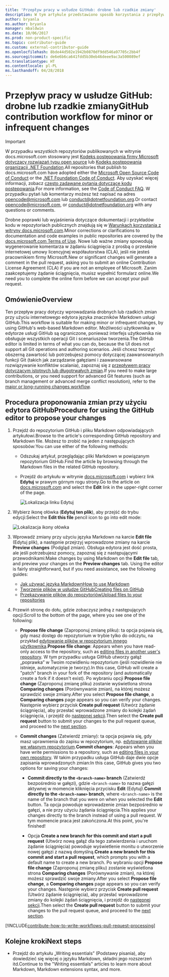 ```yaml
---
title: 'Przepływ pracy w usłudze GitHub: drobne lub rzadkie zmiany'
description: W tym artykule przedstawiono sposób korzystania z przepływu pracy dla współautorów wprowadzających drobne zmiany do artykułów w witrynie docs.microsoft.com.
author: bryanla
ms.author: bryanla
manager: mbaldwin
ms.date: 10/06/2017
ms.prod: non-product-specific
ms.topic: contributor-guide
ms.custom: external-contributor-guide
ms.openlocfilehash: 8bde44d502e1942b0870df9dd546a97705c2bb4f
ms.sourcegitcommit: de6e6b6ca641fdd5b30eb46deee9ac3a500089ef
ms.translationtype: HT
ms.contentlocale: pl-PL
ms.lasthandoff: 04/28/2018
---
```

# <a name="github-contribution-workflow-for-minor-or-infrequent-changes"></a><span data-ttu-id="f2ee3-103">Przepływ pracy w usłudze GitHub: drobne lub rzadkie zmiany</span><span class="sxs-lookup"><span data-stu-id="f2ee3-103">GitHub contribution workflow for minor or infrequent changes</span></span>

> [!IMPORTANT]
> <span data-ttu-id="f2ee3-104">W przypadku wszystkich repozytoriów publikowanych w witrynie docs.microsoft.com stosowany jest [Kodeks postępowania firmy Microsoft dotyczący rozwiązań typu open source](https://opensource.microsoft.com/codeofconduct/) lub [Kodeks postępowania organizacji .NET Foundation](https://dotnetfoundation.org/code-of-conduct).</span><span class="sxs-lookup"><span data-stu-id="f2ee3-104">All repositories that publish to docs.microsoft.com have adopted either the [Microsoft Open Source Code of Conduct](https://opensource.microsoft.com/codeofconduct/) or the [.NET Foundation Code of Conduct](https://dotnetfoundation.org/code-of-conduct).</span></span> <span data-ttu-id="f2ee3-105">Aby uzyskać więcej informacji, zobacz [często zadawane pytania dotyczące kodu postępowania](https://opensource.microsoft.com/codeofconduct/faq/).</span><span class="sxs-lookup"><span data-stu-id="f2ee3-105">For more information, see the [Code of Conduct FAQ](https://opensource.microsoft.com/codeofconduct/faq/).</span></span> <span data-ttu-id="f2ee3-106">W przypadku pytań lub komentarzy możesz też napisać na adres [opencode@microsoft.com](mailto:opencode@microsoft.com) lub [conduct@dotnetfoundation.org](mailto:conduct@dotnetfoundation.org).</span><span class="sxs-lookup"><span data-stu-id="f2ee3-106">Or contact [opencode@microsoft.com](mailto:opencode@microsoft.com), or [conduct@dotnetfoundation.org](mailto:conduct@dotnetfoundation.org) with any questions or comments.</span></span><br>
>
> <span data-ttu-id="f2ee3-107">Drobne poprawki lub wyjaśnienia dotyczące dokumentacji i przykładów kodu w repozytoriach publicznych znajdują się w [Warunkach korzystania z witryny docs.microsoft.com](https://docs.microsoft.com/legal/termsofuse).</span><span class="sxs-lookup"><span data-stu-id="f2ee3-107">Minor corrections or clarifications to documentation and code examples in public repositories are covered by the [docs.microsoft.com Terms of Use](https://docs.microsoft.com/legal/termsofuse).</span></span> <span data-ttu-id="f2ee3-108">Nowe lub ważne zmiany spowodują wygenerowanie komentarza w żądaniu ściągnięcia z prośbą o przesłanie internetowej umowy licencyjnej współautorstwa (CLA), jeśli nie jesteś pracownikiem firmy Microsoft.</span><span class="sxs-lookup"><span data-stu-id="f2ee3-108">New or significant changes will generate a comment in the pull request, asking you to submit an online Contribution License Agreement (CLA) if you are not an employee of Microsoft.</span></span> <span data-ttu-id="f2ee3-109">Zanim zaakceptujemy żądanie ściągnięcia, musisz wypełnić formularz online.</span><span class="sxs-lookup"><span data-stu-id="f2ee3-109">We need you to complete the online form before we can accept your pull request.</span></span>

## <a name="overview"></a><span data-ttu-id="f2ee3-110">Omówienie</span><span class="sxs-lookup"><span data-stu-id="f2ee3-110">Overview</span></span>

<span data-ttu-id="f2ee3-111">Ten przepływ pracy dotyczy wprowadzania drobnych lub rzadkich zmian przy użyciu internetowego edytora języka znaczników Markdown usługi GitHub.</span><span class="sxs-lookup"><span data-stu-id="f2ee3-111">This workflow is suitable for making minor or infrequent changes, by using GitHub's web-based Markdown editor.</span></span> <span data-ttu-id="f2ee3-112">Możliwości użytkownika w edytorze usługi GitHub są ograniczone, ponieważ interfejs użytkownika nie obsługuje wszystkich operacji Git i scenariuszów tworzenia.</span><span class="sxs-lookup"><span data-stu-id="f2ee3-112">The GitHub editor is limited in terms of what you can do, because the UI does not support all Git operations and authoring scenarios.</span></span> <span data-ttu-id="f2ee3-113">Jeśli chcesz tworzyć obszerną zawartość lub potrzebujesz pomocy dotyczącej zaawansowanych funkcji Git (takich jak zarządzanie gałęziami i zaawansowane rozwiązywanie konfliktów scalania), zapoznaj się z [przepływem pracy dotyczącym istotnych lub długotrwałych zmian](full-workflow.md).</span><span class="sxs-lookup"><span data-stu-id="f2ee3-113">If you need to make large contributions, or you need support for advanced Git features (such as branch management or advanced merge conflict resolution), refer to the [major or long-running changes workflow](full-workflow.md).</span></span>

## <a name="procedure-for-using-the-github-editor-to-propose-your-changes"></a><span data-ttu-id="f2ee3-114">Procedura proponowania zmian przy użyciu edytora GitHub</span><span class="sxs-lookup"><span data-stu-id="f2ee3-114">Procedure for using the GitHub editor to propose your changes</span></span>

1. <span data-ttu-id="f2ee3-115">Przejdź do repozytorium GitHub i pliku Markdown odpowiadających artykułowi.</span><span class="sxs-lookup"><span data-stu-id="f2ee3-115">Browse to the article's corresponding GitHub repository and Markdown file.</span></span> <span data-ttu-id="f2ee3-116">Możesz to zrobić na jeden z następujących sposobów:</span><span class="sxs-lookup"><span data-stu-id="f2ee3-116">You can use either of the following methods:</span></span>

   - <span data-ttu-id="f2ee3-117">Odszukaj artykuł, przeglądając pliki Markdown w powiązanym repozytorium GitHub.</span><span class="sxs-lookup"><span data-stu-id="f2ee3-117">Find the article by browsing through the Markdown files in the related GitHub repository.</span></span>
   - <span data-ttu-id="f2ee3-118">Przejdź do artykułu w witrynie [docs.microsoft.com](https://docs.microsoft.com/) i wybierz link **Edytuj** w prawym górnym rogu strony.</span><span class="sxs-lookup"><span data-stu-id="f2ee3-118">Go to the article on [docs.microsoft.com](https://docs.microsoft.com/) and select the **Edit** link in the upper-right corner of the page.</span></span>

     ![Lokalizacja linku Edytuj](./media/light-workflow/contributetogit.png)

2. <span data-ttu-id="f2ee3-120">Wybierz ikonę ołówka (**Edytuj ten plik**), aby przejść do trybu edycji:</span><span class="sxs-lookup"><span data-stu-id="f2ee3-120">Select the **Edit this file** pencil icon to go into edit mode:</span></span>

    ![Lokalizacja ikony ołówka](./media/light-workflow/editicon.png)

3. <span data-ttu-id="f2ee3-122">Wprowadź zmiany przy użyciu języka Markdown na karcie **Edit file** (Edytuj plik), a następnie przejrzyj wprowadzone zmiany na karcie **Preview changes** (Podgląd zmian). Obsługa edytora jest dość prosta, ale jeśli potrzebujesz pomocy, zapoznaj się z następującymi przewodnikami:</span><span class="sxs-lookup"><span data-stu-id="f2ee3-122">Make changes by using Markdown on the **Edit file** tab, and preview your changes on the **Preview changes** tab. Using the editor is fairly straightforward, but if you need assistance, see the following guides:</span></span>

   - [<span data-ttu-id="f2ee3-123">Jak używać języka Markdown</span><span class="sxs-lookup"><span data-stu-id="f2ee3-123">How to use Markdown</span></span>](how-to-write-use-markdown.md)
   - [<span data-ttu-id="f2ee3-124">Tworzenie plików w usłudze GitHub</span><span class="sxs-lookup"><span data-stu-id="f2ee3-124">Creating files on GitHub</span></span>](https://github.com/blog/1327-creating-files-on-github)
   - [<span data-ttu-id="f2ee3-125">Przekazywanie plików do repozytoriów</span><span class="sxs-lookup"><span data-stu-id="f2ee3-125">Upload files to your repositories</span></span>](https://github.com/blog/2105-upload-files-to-your-repositories)

4. <span data-ttu-id="f2ee3-126">Przewiń stronę do dołu, gdzie zobaczysz jedną z następujących opcji:</span><span class="sxs-lookup"><span data-stu-id="f2ee3-126">Scroll to the bottom of the page, where you see one of the following:</span></span>

   - <span data-ttu-id="f2ee3-127">**Propose file change** (Zaproponuj zmianę pliku): ta opcja pojawia się, gdy masz dostęp do repozytorium w trybie tylko do odczytu, na przykład [edytowanie plików w repozytorium innego użytkownika](https://help.github.com/articles/editing-files-in-another-user-s-repository/).</span><span class="sxs-lookup"><span data-stu-id="f2ee3-127">**Propose file change**: Appears when you have read-only access to the repository, such as [editing files in another user's repository](https://help.github.com/articles/editing-files-in-another-user-s-repository/).</span></span> <span data-ttu-id="f2ee3-128">W tym przypadku usługa GitHub utworzy gałąź „poprawka” w Twoim rozwidleniu repozytorium (jeśli rozwidlenie nie istnieje, automatycznie je tworzy).</span><span class="sxs-lookup"><span data-stu-id="f2ee3-128">In this case, GitHub will create a "patch" branch in your fork of the repository (and automatically create a fork if it doesn't exist).</span></span> <span data-ttu-id="f2ee3-129">Po wybraniu opcji **Propose file change** (Zaproponuj zmianę pliku) zostanie wyświetlona strona **Comparing changes** (Porównywanie zmian), na której możesz sprawdzić swoje zmiany.</span><span class="sxs-lookup"><span data-stu-id="f2ee3-129">After you select **Propose file change**, a **Comparing changes** page appears so you can verify your changes.</span></span> <span data-ttu-id="f2ee3-130">Następnie wybierz przycisk **Create pull request** (Utwórz żądanie ściągnięcia), aby przesłać wprowadzone zmiany do kolejki żądań ściągnięcia, i przejdź do [następnej sekcji](#pull-request-processing).</span><span class="sxs-lookup"><span data-stu-id="f2ee3-130">Then select the **Create pull request** button to submit your changes to the pull request queue, and proceed to the [next section](#pull-request-processing).</span></span>

   - <span data-ttu-id="f2ee3-131">**Commit changes** (Zatwierdź zmiany): ta opcja pojawia się, gdy masz uprawnienia do zapisu w repozytorium, np. [edytowanie plików we własnym repozytorium](https://help.github.com/articles/editing-files-in-your-repository/).</span><span class="sxs-lookup"><span data-stu-id="f2ee3-131">**Commit changes**: Appears when you have write permissions to a repository, such as [editing files in your own repository](https://help.github.com/articles/editing-files-in-your-repository/).</span></span> <span data-ttu-id="f2ee3-132">W takim przypadku usługa GitHub daje dwie opcje zapisania wprowadzonych zmian:</span><span class="sxs-lookup"><span data-stu-id="f2ee3-132">In this case, GitHub gives you two options for saving your changes:</span></span>

     - <span data-ttu-id="f2ee3-133">**Commit directly to the `<branch-name>` branch** (Zatwierdź bezpośrednio w gałęzi), gdzie `<branch-name>` to nazwa gałęzi aktywnej w momencie kliknięcia przycisku **Edit** (Edytuj).</span><span class="sxs-lookup"><span data-stu-id="f2ee3-133">**Commit directly to the `<branch-name>` branch**, where `<branch-name>` is the name of the branch that you were on when you selected the **Edit** button.</span></span> <span data-ttu-id="f2ee3-134">Ta opcja powoduje wprowadzenie zmian bezpośrednio w gałęzi, a nie przy użyciu żądania ściągnięcia.</span><span class="sxs-lookup"><span data-stu-id="f2ee3-134">This applies your changes directly to the branch instead of using a pull request.</span></span> <span data-ttu-id="f2ee3-135">W tym momencie praca jest zakończona.</span><span class="sxs-lookup"><span data-stu-id="f2ee3-135">At this point, you're finished!</span></span>

     - <span data-ttu-id="f2ee3-136">Opcja **Create a new branch for this commit and start a pull request** (Utwórz nową gałąź dla tego zatwierdzenia i uruchom żądanie ściągnięcia) powoduje wyświetlenie monitu o utworzenie nowej gałęzi z nazwą domyślną.</span><span class="sxs-lookup"><span data-stu-id="f2ee3-136">**Create a new branch for this commit and start a pull request**, which prompts you with a default name to create a new branch.</span></span> <span data-ttu-id="f2ee3-137">Po wybraniu opcji **Propose file change** (Zaproponuj zmianę pliku) zostanie wyświetlona strona **Comparing changes** (Porównywanie zmian), na której możesz sprawdzić swoje zmiany.</span><span class="sxs-lookup"><span data-stu-id="f2ee3-137">After you select **Propose file change**, a **Comparing changes** page appears so you can verify your changes.</span></span> <span data-ttu-id="f2ee3-138">Następnie wybierz przycisk **Create pull request** (Utwórz żądanie ściągnięcia), aby przesłać wprowadzone zmiany do kolejki żądań ściągnięcia, i przejdź do [następnej sekcji](#pull-request-processing).</span><span class="sxs-lookup"><span data-stu-id="f2ee3-138">Then select the **Create pull request** button to submit your changes to the pull request queue, and proceed to the [next section](#pull-request-processing).</span></span>

[!INCLUDE[contribute-how-to-write-workflows-pull-request-processing](includes/contribute-how-to-write-workflows-pull-request-processing.md)]

## <a name="next-steps"></a><span data-ttu-id="f2ee3-139">Kolejne kroki</span><span class="sxs-lookup"><span data-stu-id="f2ee3-139">Next steps</span></span>

- <span data-ttu-id="f2ee3-140">Przejdź do artykułu „Writing essentials” (Podstawy pisania), aby dowiedzieć się więcej o języku Markdown, składni jego rozszerzeń itd.</span><span class="sxs-lookup"><span data-stu-id="f2ee3-140">Continue to the "Writing essentials" articles to learn more about Markdown, Markdown extensions syntax, and more.</span></span>
